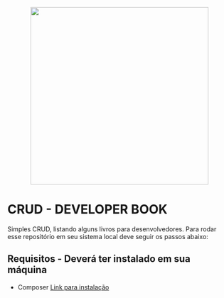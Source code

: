 <p align="center"><a href="https://laravel.com" target="_blank"><img src="https://raw.githubusercontent.com/laravel/art/master/logo-lockup/5%20SVG/2%20CMYK/1%20Full%20Color/laravel-logolockup-cmyk-red.svg" width="400"></a></p>

# CRUD - DEVELOPER BOOK
Simples CRUD, listando alguns livros para desenvolvedores. Para rodar esse repositório em seu sistema local deve seguir os passos abaixo:

## Requisitos - Deverá ter instalado em sua máquina

- Composer [Link para instalação](https://getcomposer.org/download/)